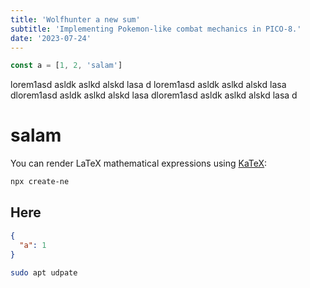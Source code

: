```yaml
---
title: 'Wolfhunter a new sum'
subtitle: 'Implementing Pokemon-like combat mechanics in PICO-8.'
date: '2023-07-24'
---
```


```js
const a = [1, 2, 'salam']
```

lorem1asd asldk aslkd alskd lasa d
lorem1asd asldk aslkd alskd lasa dlorem1asd asldk aslkd alskd lasa dlorem1asd asldk aslkd alskd lasa d

# salam

You can render LaTeX mathematical expressions using [KaTeX](https://khan.github.io/KaTeX/):

```bash
npx create-ne
```

## Here

```json
{
  "a": 1
}
```

```sh
sudo apt udpate
```
